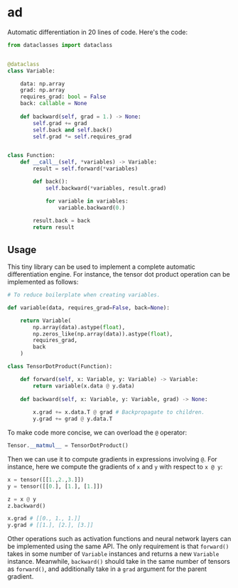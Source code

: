 # ad

Automatic differentiation in 20 lines of code. Here's the code:


```py
from dataclasses import dataclass 


@dataclass
class Variable:

    data: np.array
    grad: np.array
    requires_grad: bool = False 
    back: callable = None
    
    def backward(self, grad = 1.) -> None:
        self.grad += grad 
        self.back and self.back()
        self.grad *= self.requires_grad


class Function:
    def __call__(self, *variables) -> Variable:
        result = self.forward(*variables)

        def back():
            self.backward(*variables, result.grad)

            for variable in variables:
                variable.backward(0.)
        
        result.back = back 
        return result
```


## Usage

This tiny library can be used to implement a complete automatic differentiation engine. For instance, the tensor dot product operation can be implemented as follows:

```py
# To reduce boilerplate when creating variables.

def variable(data, requires_grad=False, back=None):

    return Variable(
        np.array(data).astype(float),
        np.zeros_like(np.array(data)).astype(float),
        requires_grad,
        back
    )
```

```py
class TensorDotProduct(Function):

    def forward(self, x: Variable, y: Variable) -> Variable:
        return variable(x.data @ y.data)
    
    def backward(self, x: Variable, y: Variable, grad) -> None:
    
        x.grad += x.data.T @ grad # Backpropagate to children.
        y.grad += grad @ y.data.T
```

To make code more concise, we can overload the `@` operator:

```py
Tensor.__matmul__ = TensorDotProduct()
```

Then we can use it to compute gradients in expressions involving `@`. For instance, here we compute the gradients of `x` and `y` with respect to `x @ y`:

```py
x = tensor([[1.,2.,3.]]) 
y = tensor([[0.], [1.], [1.]])

z = x @ y
z.backward()

x.grad # [[0., 1., 1.]]
y.grad # [[1.], [2.], [3.]]
```

Other operations such as activation functions and neural network layers can be implemented using the same API. The only requirement is that `forward()` takes in some number of `Variable` instances and returns a new `Variable` instance. Meanwhile, `backward()` should take in the same number of tensors as `forward()`, and additionally take in a `grad` argument for the parent gradient. 
